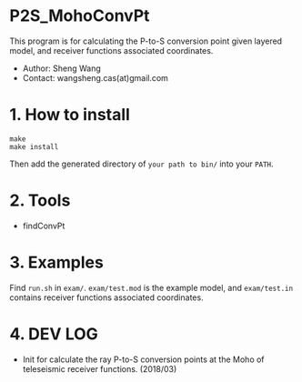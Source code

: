 P2S_MohoConvPt
==============

This program is for calculating the P-to-S conversion point given layered model, and receiver functions associated coordinates.

- Author: Sheng Wang
- Contact: wangsheng.cas(at)gmail.com

# 1. How to install
```
make
make install
```
Then add the generated directory of `your path to bin/`  into your `PATH`.

# 2. Tools
- findConvPt

# 3. Examples
Find `run.sh` in `exam/`. `exam/test.mod` is the example model, and `exam/test.in` contains receiver functions associated coordinates.

# 4. DEV LOG
- Init for calculate the ray P-to-S conversion points at the Moho of teleseismic receiver functions. (2018/03)